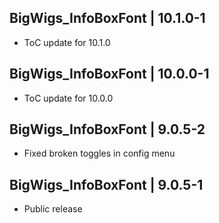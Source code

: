 BigWigs_InfoBoxFont | 10.1.0-1
------------------------------
- ToC update for 10.1.0

BigWigs_InfoBoxFont | 10.0.0-1
------------------------------
- ToC update for 10.0.0

BigWigs_InfoBoxFont |  9.0.5-2
------------------------------
- Fixed broken toggles in config menu

BigWigs_InfoBoxFont |  9.0.5-1
------------------------------
- Public release